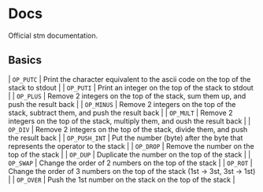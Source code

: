 # Docs

Official stm documentation.

## Basics

| `OP_PUTC`     | Print the character equivalent to the ascii code on the top of the stack to stdout |
| `OP_PUTI`     | Print an integer on the top of the stack to stdout                                 |
| `OP_PLUS`     | Remove 2 integers on the top of the stack, sum them up, and push the result back   |
| `OP_MINUS`    | Remove 2 integers on the top of the stack, subtract them, and push the result back |
| `OP_MULT`     | Remove 2 integers on the top of the stack, multiply them, and oush the result back |
| `OP_DIV`      | Remove 2 integers on the top of the stack, divide them, and push the result back   |
| `OP_PUSH_INT` | Put the number (byte) after the byte that represents the operator to the stack     |
| `OP_DROP`     | Remove the number on the top of the stack                                          |
| `OP_DUP`      | Duplicate the number on the top of the stack                                       |
| `OP_SWAP`     | Change the order of 2 numbers on the top of the stack                              |
| `OP_ROT`      | Change the order of 3 numbers on the top of the stack (1st -> 3st, 3st -> 1st)     |
| `OP_OVER`     | Push the 1st number on the stack on the top of the stack                           |

